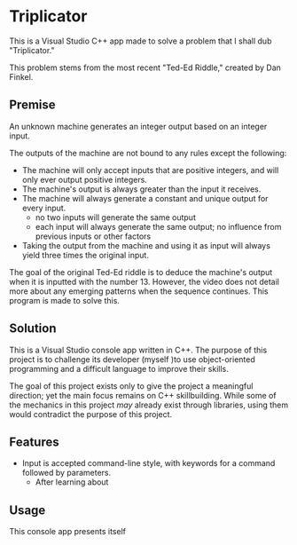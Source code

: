 # Triplicator

This is a Visual Studio C++ app made to solve a problem that I shall dub "Triplicator."

This problem stems from the most recent "Ted-Ed Riddle," created by Dan Finkel.

## Premise ##

An unknown machine generates an integer output based on an integer input.

The outputs of the machine are not bound to any rules except the following:

* The machine will only accept inputs that are positive integers, and will only ever output positive integers.
* The machine's output is always greater than the input it receives.
* The machine will always generate a constant and unique output for every input.
  * no two inputs will generate the same output
  * each input will always generate the same output; no influence from previous inputs or other factors
* Taking the output from the machine and using it as input will always yield three times the original input.

The goal of the original Ted-Ed riddle is to deduce the machine's output when it is inputted with the number 13.
However, the video does not detail more about any emerging patterns when the sequence continues.
This program is made to solve this.

## Solution ##

This is a Visual Studio console app written in C++. The purpose of this project is to challenge its developer (myself )to use object-oriented programming and a difficult language to improve their skills.

The goal of this project exists only to give the project a meaningful direction; yet the main focus remains on C++ skillbuilding.
While some of the mechanics in this project *may* already exist through libraries, using them would contradict the purpose of this project.

## Features ##

* Input is accepted command-line style, with keywords for a command followed by parameters.
  * After learning about 

## Usage ##
This console app presents itself 

